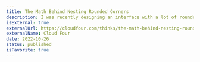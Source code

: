 ```yaml
---
title: The Math Behind Nesting Rounded Corners
description: I was recently designing an interface with a lot of rounded corners. But, when I nested rounded corners it looked off somehow...
isExternal: true
externalUrl: https://cloudfour.com/thinks/the-math-behind-nesting-rounded-corners/
externalName: Cloud Four
date: 2022-10-26
status: published
isFavorite: true
---
```


